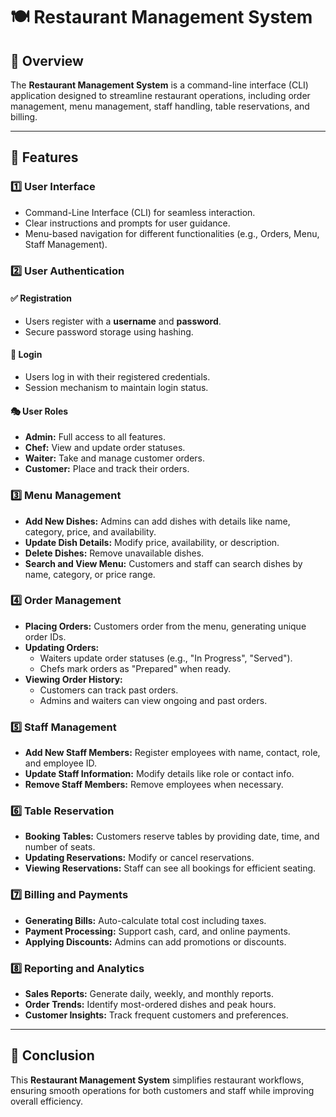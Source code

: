 # 🍽️ Restaurant Management System

## 📌 Overview
The **Restaurant Management System** is a command-line interface (CLI) application designed to streamline restaurant operations, including order management, menu management, staff handling, table reservations, and billing.

---
## 🔹 Features

### 1️⃣ User Interface
- Command-Line Interface (CLI) for seamless interaction.
- Clear instructions and prompts for user guidance.
- Menu-based navigation for different functionalities (e.g., Orders, Menu, Staff Management).

### 2️⃣ User Authentication
#### ✅ Registration
- Users register with a **username** and **password**.
- Secure password storage using hashing.

#### 🔑 Login
- Users log in with their registered credentials.
- Session mechanism to maintain login status.

#### 🎭 User Roles
- **Admin:** Full access to all features.
- **Chef:** View and update order statuses.
- **Waiter:** Take and manage customer orders.
- **Customer:** Place and track their orders.

### 3️⃣ Menu Management
- **Add New Dishes:** Admins can add dishes with details like name, category, price, and availability.
- **Update Dish Details:** Modify price, availability, or description.
- **Delete Dishes:** Remove unavailable dishes.
- **Search and View Menu:** Customers and staff can search dishes by name, category, or price range.

### 4️⃣ Order Management
- **Placing Orders:** Customers order from the menu, generating unique order IDs.
- **Updating Orders:**
  - Waiters update order statuses (e.g., "In Progress", "Served").
  - Chefs mark orders as "Prepared" when ready.
- **Viewing Order History:**
  - Customers can track past orders.
  - Admins and waiters can view ongoing and past orders.

### 5️⃣ Staff Management
- **Add New Staff Members:** Register employees with name, contact, role, and employee ID.
- **Update Staff Information:** Modify details like role or contact info.
- **Remove Staff Members:** Remove employees when necessary.

### 6️⃣ Table Reservation
- **Booking Tables:** Customers reserve tables by providing date, time, and number of seats.
- **Updating Reservations:** Modify or cancel reservations.
- **Viewing Reservations:** Staff can see all bookings for efficient seating.

### 7️⃣ Billing and Payments
- **Generating Bills:** Auto-calculate total cost including taxes.
- **Payment Processing:** Support cash, card, and online payments.
- **Applying Discounts:** Admins can add promotions or discounts.

### 8️⃣ Reporting and Analytics
- **Sales Reports:** Generate daily, weekly, and monthly reports.
- **Order Trends:** Identify most-ordered dishes and peak hours.
- **Customer Insights:** Track frequent customers and preferences.

---
## 🏁 Conclusion
This **Restaurant Management System** simplifies restaurant workflows, ensuring smooth operations for both customers and staff while improving overall efficiency.
